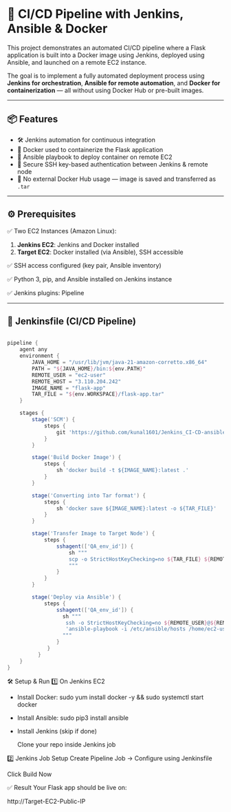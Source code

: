 # 🚀 CI/CD Pipeline with Jenkins, Ansible & Docker

This project demonstrates an automated CI/CD pipeline where a Flask application is built into a Docker image using Jenkins, deployed using Ansible, and launched on a remote EC2 instance.

The goal is to implement a fully automated deployment process using **Jenkins for orchestration**, **Ansible for remote automation**, and **Docker for containerization** — all without using Docker Hub or pre-built images.

---

## 📦 Features

- 🛠️ Jenkins automation for continuous integration
- 🐳 Docker used to containerize the Flask application
- 🤖 Ansible playbook to deploy container on remote EC2
- 🔐 Secure SSH key-based authentication between Jenkins & remote node
- 🚫 No external Docker Hub usage — image is saved and transferred as `.tar`

---

## ⚙️ Prerequisites

✅ Two EC2 Instances (Amazon Linux):

1. **Jenkins EC2**: Jenkins and Docker installed  
2. **Target EC2**: Docker installed (via Ansible), SSH accessible

✅ SSH access configured (key pair, Ansible inventory)

✅ Python 3, pip, and Ansible installed on Jenkins instance

✅ Jenkins plugins: Pipeline

---

## 📝 Jenkinsfile (CI/CD Pipeline)

```groovy

pipeline {
    agent any
    environment {
        JAVA_HOME = "/usr/lib/jvm/java-21-amazon-corretto.x86_64"
        PATH = "${JAVA_HOME}/bin:${env.PATH}"
        REMOTE_USER = "ec2-user"
        REMOTE_HOST = "3.110.204.242"
        IMAGE_NAME = "flask-app"
        TAR_FILE = "${env.WORKSPACE}/flask-app.tar"
    }

    stages {
        stage('SCM') {
            steps {
                git 'https://github.com/kunal1601/Jenkins_CI-CD-ansible-Flask-deployment-.git'
            }
        }

        stage('Build Docker Image') {
            steps {
                sh 'docker build -t ${IMAGE_NAME}:latest .'
            }
        }

        stage('Converting into Tar format') {
            steps {
                sh 'docker save ${IMAGE_NAME}:latest -o ${TAR_FILE}'
            }
        }

        stage('Transfer Image to Target Node') {
            steps {
                sshagent(['QA_env_id']) {
                    sh """
                    scp -o StrictHostKeyChecking=no ${TAR_FILE} ${REMOTE_USER}@${REMOTE_HOST}:/home/${REMOTE_USER}/
                    """
                }
            }
        }

        stage('Deploy via Ansible') {
            steps {
                sshagent(['QA_env_id']) {
                  sh """
                   ssh -o StrictHostKeyChecking=no ${REMOTE_USER}@${REMOTE_HOST} \\
                   'ansible-playbook -i /etc/ansible/hosts /home/ec2-user/ansible-flask_app/deployment.yaml'
                  """
                }
             }
          }
    }
}
```

🛠️ Setup & Run
1️⃣ On Jenkins EC2
- Install Docker:
  sudo yum install docker -y && sudo systemctl start docker

- Install Ansible:
  sudo pip3 install ansible

- Install Jenkins (skip if done)

  Clone your repo inside Jenkins job

2️⃣ Jenkins Job Setup
 Create Pipeline Job → Configure using Jenkinsfile

Click Build Now

✅ Result
Your Flask app should be live on:

http://Target-EC2-Public-IP
